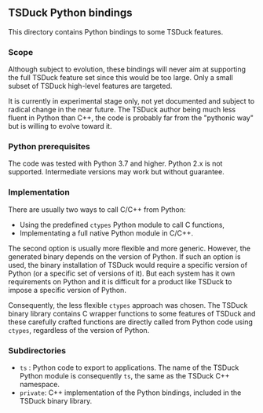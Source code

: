 ## TSDuck Python bindings

This directory contains Python bindings to some TSDuck features.

### Scope

Although subject to evolution, these bindings will never aim at
supporting the full TSDuck feature set since this would be too large.
Only a small subset of TSDuck high-level features are targeted.

It is currently in experimental stage only, not yet documented and
subject to radical change in the near future. The TSDuck author being
much less fluent in Python than C++, the code is probably far from the
"pythonic way" but is willing to evolve toward it.

### Python prerequisites

The code was tested with Python 3.7 and higher. Python 2.x is not supported.
Intermediate versions may work but without guarantee.

### Implementation

There are usually two ways to call C/C++ from Python:

- Using the predefined `ctypes` Python module to call C functions,
- Implementating a full native Python module in C/C++.

The second option is usually more flexible and more generic. However,
the generated binary depends on the version of Python. If such an option
is used, the binary installation of TSDuck would require a specific version
of Python (or a specific set of versions of it). But each system has it own
requirements on Python and it is difficult for a product like TSDuck to
impose a specific version of Python.

Consequently, the less flexible `ctypes` approach was chosen. The TSDuck
binary library contains C wrapper functions to some features of TSDuck and
these carefully crafted functions are directly called from Python code
using `ctypes`, regardless of the version of Python.

### Subdirectories

- `ts` : Python code to export to applications. The name of the TSDuck Python
  module is consequently `ts`, the same as the TSDuck C++ namespace.
- `private`: C++ implementation of the Python bindings, included in the
  TSDuck binary library.
